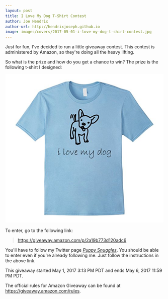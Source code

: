 ```yaml
---
layout: post
title: I Love My Dog T-Shirt Contest
author: Joe Hendrix
author-url: http://hendrixjoseph.github.io
image: images/covers/2017-05-01-i-love-my-dog-t-shirt-contest.jpg
---
```


Just for fun, I've decided to run a little giveaway contest. This contest is administered by Amazon, so they're doing all the heavy lifting.

So what is the prize and how do you get a chance to win? The prize is the following t-shirt I designed:

[![I Love My Dog T-Shirt](\images\covers\2017-05-01-i-love-my-dog-t-shirt-contest.jpg)](http://amzn.to/2pRiHvl)

To enter, go to the following link:

> https://giveaway.amazon.com/p/2a19b773d120adc6

You'll have to follow my Twitter page [*Puppy Snuggles*](https://twitter.com/puppy_snuggles). You should be able to enter even if you're already following me. Just follow the instructions in the above link.

This giveaway started May 1, 2017 3:13 PM PDT and ends May 6, 2017 11:59 PM PDT.

The official rules for Amazon Giveaway can be found at https://giveaway.amazon.com/rules.